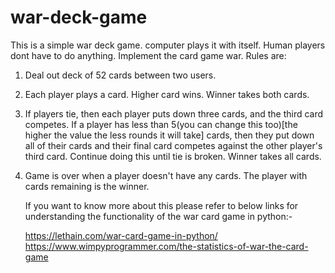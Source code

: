 # war-deck-game

This is a simple war deck game. computer plays it with itself. Human players dont have to do anything.
Implement the card game war. Rules are:

1. Deal out deck of 52 cards between two users.
2. Each player plays a card. Higher card wins. Winner takes both cards.
3. If players tie, then each player puts down three cards, and the third
   card competes.
   If a player has less than 5(you can change this too)[the higher the value the less rounds it will take] cards, then they put down all of their cards
   and their final card competes against the other player's third card.
   Continue doing this until tie is broken.
   Winner takes all cards.
4. Game is over when a player doesn't have any cards. The player with
   cards remaining is the winner.

   If you want to know more about this please refer to below links for understanding the functionality of the war card game in python:-

   https://lethain.com/war-card-game-in-python/
   https://www.wimpyprogrammer.com/the-statistics-of-war-the-card-game
